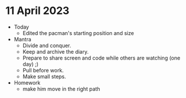 # 11 April 2023

* Today
  * Edited the pacman's starting position and size
* Mantra
  * Divide and conquer.
  * Keep and archive the diary.
  * Prepare to share screen and code while others are watching (one day) ;)
  * Pull before work.
  * Make small steps.
* Homework
  * make him move in the right path